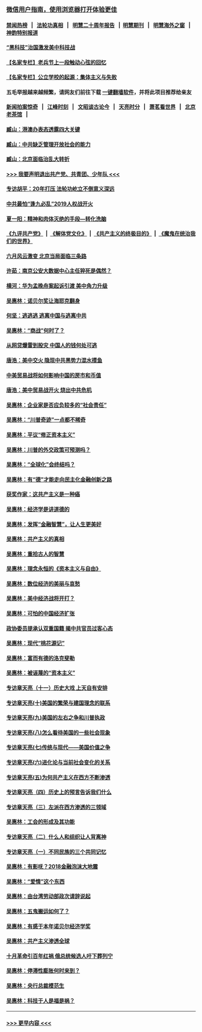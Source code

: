 ### [微信用户指南，使用浏览器打开体验更佳](https://github.com/gfw-breaker/banned-news1/blob/master/indexes/wechat-guide.md?t=0)
#### [禁闻热榜](热点新闻.md?t=0)  &nbsp;&nbsp;|&nbsp;&nbsp; [法轮功真相](https://github.com/gfw-breaker/truth/blob/master/README.md?t=0) &nbsp;&nbsp;|&nbsp;&nbsp; [明慧二十周年报告](https://github.com/gfw-breaker/mh-reports/blob/master/README.md?t=0) &nbsp;&nbsp;|&nbsp;&nbsp;[明慧期刊](https://github.com/gfw-breaker/mh-qikan) &nbsp;&nbsp;|&nbsp;&nbsp; [明慧海外之窗](https://github.com/gfw-breaker/mh-news/blob/master/README.md?t=0) &nbsp;&nbsp;|&nbsp;&nbsp; [神韵特别报道](https://github.com/gfw-breaker/mh-news/blob/master/shenyun.md?t=0)
#### [“黑科技”治国激发美中科技战](../pages/nsc423/n11638056.md?t=02061533) 
#### [【名家专栏】老兵节上一段触动心弦的回忆](../pages/nsc423/n11646016.md?t=02061533) 
#### [【名家专栏】公立学校的起源：集体主义与失败](../pages/nsc423/n11601833.md?t=02061533) 
#### 五毛举报越来越频繁，请网友们前往下载 [一键翻墙软件](https://github.com/gfw-breaker/ssr-accounts)，并将此项目推荐给亲友
#### [新闻拍案惊奇](https://github.com/gfw-breaker/banned-news1/blob/master/pages/link4.md) &nbsp;&nbsp;|&nbsp;&nbsp; [江峰时刻](https://github.com/gfw-breaker/banned-news1/blob/master/pages/link4.md) &nbsp;&nbsp;|&nbsp;&nbsp; [文昭谈古论今](https://github.com/gfw-breaker/banned-news1/blob/master/pages/link4.md) &nbsp;&nbsp;|&nbsp;&nbsp; [天亮时分](https://github.com/gfw-breaker/banned-news1/blob/master/pages/link4.md) &nbsp;&nbsp;|&nbsp;&nbsp; [萧茗看世界](https://github.com/gfw-breaker/banned-news1/blob/master/pages/link4.md) &nbsp;&nbsp;|&nbsp;&nbsp; [北京老茶馆](https://github.com/gfw-breaker/banned-news1/blob/master/pages/link4.md) &nbsp;&nbsp;|&nbsp;&nbsp; 
#### [臧山：港澳办表态透露四大关键](../pages/nsc423/n11421628.md?t=02061533) 
#### [臧山：中共缺乏管理开放社会的能力](../pages/nsc423/n11407457.md?t=02061533) 
#### [臧山：北京面临治乱大转折](../pages/nsc423/n11406895.md?t=02061533) 
#### [>>> 我要声明退出共产党、共青团、少年队 <<<](https://github.com/begood0513/goodnews/blob/master/quit/letter.md) 
#### [专访胡平：20年打压 法轮功屹立不倒意义深远](../pages/nsc423/n11398800.md?t=02061533) 
#### [中共最怕“逢九必乱”2019人权战开火](../pages/nsc423/n11385248.md?t=02061533) 
#### [夏一阳：精神和肉体灭绝的手段—转化洗脑](../pages/nsc423/n11368250.md?t=02061533) 
#### [《九评共产党》](https://github.com/begood0513/9ping.md/blob/master/README.md) &nbsp;|&nbsp; [《解体党文化》](../../../../jtdwh.md/blob/master/README.md)  &nbsp;|&nbsp; [《共产主义的终极目的》](../../../../gczydzjmd.md/blob/master/README.md) &nbsp;|&nbsp; [《魔鬼在统治我们的世界》](../../../../mgztzwmdsj.md/blob/master/README.md) 
#### [六月风云激变 北京当局面临三条路](../pages/nsc423/n11313668.md?t=02061533) 
#### [许茹：南京公安大数据中心主任猝死是偶然？](../pages/nsc423/n11064744.md?t=02061533) 
#### [横河：华为孟晚舟案起诉引渡 美中角力升级](../pages/nsc423/n11027230.md?t=02061533) 
#### [吴惠林：诺贝尔奖让海耶克翻身](../pages/nsc423/n10890049.md?t=02061533) 
#### [何坚：逃逃逃 逃离中国与逃离中共](../pages/nsc423/n10592891.md?t=02061533) 
#### [吴惠林：“商战”何时了？](../pages/nsc423/n10573558.md?t=02061533) 
#### [从网贷爆雷到股灾 中国人的钱何处可逃](../pages/nsc423/n10572800.md?t=02061533) 
#### [唐浩：美中交火 隐现中共黑势力混水摸鱼](../pages/nsc423/n10544040.md?t=02061533) 
#### [中美贸易战将如何影响中国的房市和币值](../pages/nsc423/n10543697.md?t=02061533) 
#### [唐浩：美中贸易战开火 烧出中共危机](../pages/nsc423/n10540126.md?t=02061533) 
#### [吴惠林：企业家是否应负较多的“社会责任”](../pages/nsc423/n10535022.md?t=02061533) 
#### [吴惠林：“川普奇迹”一点都不稀奇](../pages/nsc423/n10512808.md?t=02061533) 
#### [吴惠林：平议“修正资本主义”](../pages/nsc423/n10495724.md?t=02061533) 
#### [吴惠林：川普的外交政策可预测吗？](../pages/nsc423/n10462387.md?t=02061533) 
#### [吴惠林：“全球化”会终结吗？](../pages/nsc423/n10452838.md?t=02061533) 
#### [吴惠林：有“德”才能走向民主化金融创新之路](../pages/nsc423/n10432292.md?t=02061533) 
#### [获奖作家：这共产主义是一种癌](../pages/nsc423/n10431541.md?t=02061533) 
#### [吴惠林：经济学是讲道德的](../pages/nsc423/n10398014.md?t=02061533) 
#### [吴惠林：发挥“金融智慧”，让人生更美好](../pages/nsc423/n10375019.md?t=02061533) 
#### [吴惠林：共产主义的真相](../pages/nsc423/n10351394.md?t=02061533) 
#### [吴惠林：重拾古人的智慧](../pages/nsc423/n10337691.md?t=02061533) 
#### [吴惠林：理念永恒的《资本主义与自由》](../pages/nsc423/n10316274.md?t=02061533) 
#### [吴惠林：数位经济的美丽与哀愁](../pages/nsc423/n10292946.md?t=02061533) 
#### [吴惠林：美中经济战将开打？](../pages/nsc423/n10258825.md?t=02061533) 
#### [吴惠林：可怕的中国经济扩张](../pages/nsc423/n10219147.md?t=02061533) 
#### [政协委员提承认双重国籍 揭中共官员过客心态](../pages/nsc423/n10208809.md?t=02061533) 
#### [吴惠林：现代“桃花源记”](../pages/nsc423/n10185234.md?t=02061533) 
#### [吴惠林：富而有德的洛克斐勒](../pages/nsc423/n10142264.md?t=02061533) 
#### [吴惠林：被诬蔑的“资本主义”](../pages/nsc423/n10124816.md?t=02061533) 
#### [专访章天亮（十一）历史大戏 上天自有安排](../pages/nsc423/n10094905.md?t=02061533) 
#### [专访章天亮(十)美国的繁荣与建国理念的联系](../pages/nsc423/n10094899.md?t=02061533) 
#### [专访章天亮(九)美国的左右之争和川普执政](../pages/nsc423/n10094889.md?t=02061533) 
#### [专访章天亮(八)怎么看待美国的一些社会现象](../pages/nsc423/n10094857.md?t=02061533) 
#### [专访章天亮(七)传统与现代——美国价值之争](../pages/nsc423/n10093140.md?t=02061533) 
#### [专访章天亮(六)进化论与当前社会变化的关系](../pages/nsc423/n10092036.md?t=02061533) 
#### [专访章天亮(五)为何共产主义在西方不断渗透](../pages/nsc423/n10083620.md?t=02061533) 
#### [专访章天亮（四）历史上的预言告诉我们什么](../pages/nsc423/n10083606.md?t=02061533) 
#### [专访章天亮（三）左派在西方渗透的三领域](../pages/nsc423/n10081115.md?t=02061533) 
#### [吴惠林：工会的形成及其功能](../pages/nsc423/n10080633.md?t=02061533) 
#### [专访章天亮（二）什么人和组织让人背离神](../pages/nsc423/n10076637.md?t=02061533) 
#### [专访章天亮（一）不同民族的三个共同记忆](../pages/nsc423/n10074188.md?t=02061533) 
#### [吴惠林：有影呒？2018金融泡沫大地震](../pages/nsc423/n10040534.md?t=02061533) 
#### [吴惠林：“爱情”这个东西](../pages/nsc423/n10019423.md?t=02061533) 
#### [吴惠林：由台湾劳动部政次请辞说起](../pages/nsc423/n9979679.md?t=02061533) 
#### [吴惠林：五鬼搬运如何了？](../pages/nsc423/n9925338.md?t=02061533) 
#### [吴惠林：有感于本年诺贝尔经济学奖](../pages/nsc423/n9871883.md?t=02061533) 
#### [吴惠林：共产主义渗透全球](../pages/nsc423/n9812748.md?t=02061533) 
#### [十月革命引百年红祸 俄总统候选人吁下葬列宁](../pages/nsc423/n9810182.md?t=02061533) 
#### [吴惠林：停滞性膨胀何时来到？](../pages/nsc423/n9764136.md?t=02061533) 
#### [吴惠林：央行总裁模范生](../pages/nsc423/n9728134.md?t=02061533) 
#### [吴惠林：科技于人是福是祸？](../pages/nsc423/n9672982.md?t=02061533) 

----
#### [ >>> 更早内容 <<< ](../indexes/nsc423-earlier.md)

